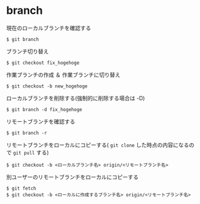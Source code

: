 # branch

現在のローカルブランチを確認する
```
$ git branch
```

ブランチ切り替え
```
$ git checkout fix_hogehoge
```

作業ブランチの作成 ＆ 作業ブランチに切り替え
```
$ git checkout -b new_hogehoge
```

ローカルブランチを削除する(強制的に削除する場合は -D)
```
$ git branch -d fix_hogehoge
```

リモートブランチを確認する
```
$ git branch -r 
```

リモートブランチをローカルにコピーする( `git clone` した時点の内容になるので `git pull` する)
```
$ git checkout -b <ローカルブランチ名> origin/<リモートブランチ名>
```

別ユーザーのリモートブランチをローカルにコピーする
```
$ git fetch
$ git checkout -b <ローカルに作成するブランチ名> origin/<リモートブランチ名>
```